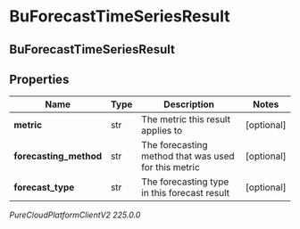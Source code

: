 # BuForecastTimeSeriesResult

## BuForecastTimeSeriesResult

## Properties

|Name | Type | Description | Notes|
|------------ | ------------- | ------------- | -------------|
| **metric** | str | The metric this result applies to | [optional] |
| **forecasting_method** | str | The forecasting method that was used for this metric | [optional] |
| **forecast_type** | str | The forecasting type in this forecast result | [optional] |



_PureCloudPlatformClientV2 225.0.0_
